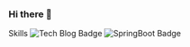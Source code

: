 ### Hi there 👋

<!--
**born-A/born-A** is a ✨ _special_ ✨ repository because its `README.md` (this file) appears on your GitHub profile.

Here are some ideas to get you started:

- 🔭 I’m currently working on ...
- 🌱 I’m currently learning ...
- 👯 I’m looking to collaborate on ...
- 🤔 I’m looking for help with ...
- 💬 Ask me about ...
- 📫 How to reach me: ...
- 😄 Pronouns: ...
- ⚡ Fun fact: ...
-->
Skills
![Tech Blog Badge](http://img.shields.io/badge/-Tech%20blog-black?style=flat-square&logo=github&)
![SpringBoot Badge](https://img.shields.io/badge/SpringBoot-#6DB33F?style=for-the-badge&logo=springboot&logoColor=white")
